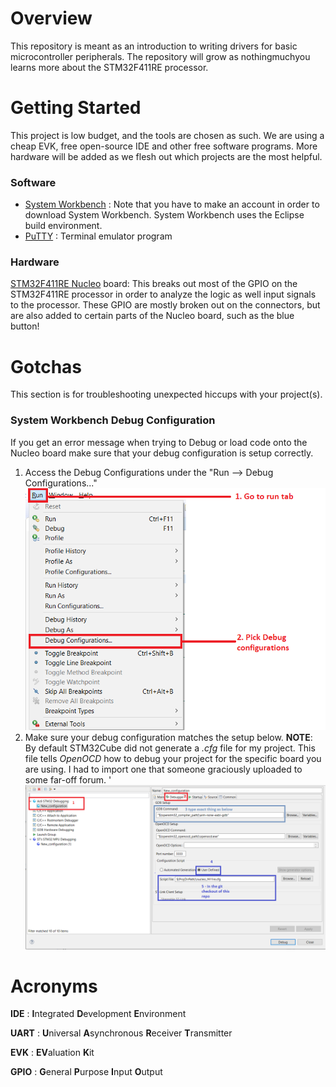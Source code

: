 # Overview 
This repository is meant as an introduction to writing drivers for basic microcontroller peripherals. The repository will grow as nothingmuchyou learns more about the STM32F411RE processor. 

# Getting Started
This project is low budget, and the tools are chosen as such. We are using a cheap EVK, free open-source IDE and other free software programs. More hardware will be added as we flesh out which projects are the most helpful. 

### Software 

* [System Workbench](https://www.openstm32.org/HomePage) : Note that you have to make an account in order to download System Workbench. System Workbench uses the Eclipse build environment. 
* [PuTTY](https://www.chiark.greenend.org.uk/~sgtatham/putty/latest.html) : Terminal emulator program 

### Hardware
[STM32F411RE Nucleo](https://www.st.com/en/evaluation-tools/nucleo-f411re.html) board: This breaks out most of the GPIO on the STM32F411RE processor in order to analyze the logic as well input signals to the processor. These GPIO are mostly broken out on the connectors, but are also added to certain parts of the Nucleo board, such as the blue button! 

# Gotchas
This section is for troubleshooting  unexpected hiccups with your project(s).

### System Workbench Debug Configuration
If you get an error message when trying to Debug or load code onto the Nucleo board make sure that your debug configuration is setup correctly.
1. Access the Debug Configurations under the "Run --> Debug Configurations..."
![Run_debug_cfg](img/run_debug_cfg.png)
2. Make sure your debug configuration matches the setup below. **NOTE**: By default STM32Cube did not generate a *.cfg* file for my project. This file tells *OpenOCD* how to debug your project for the specific board you are using. I had to import one that someone graciously uploaded to some far-off forum. '
![debug_cfg](img/debug_cfg.png)

# Acronyms

**IDE** : **I**ntegrated **D**evelopment **E**nvironment

**UART** : **U**niversal **A**synchronous **R**eceiver **T**ransmitter 

**EVK** : **EV**aluation **K**it

**GPIO** : **G**eneral **P**urpose **I**nput **O**utput 

